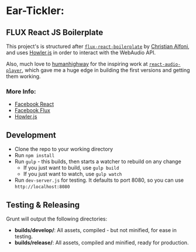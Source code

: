 # Ear-Tickler: 

## FLUX React JS Boilerplate
This project's is structured after [`flux-react-boilerplate`](https://github.com/christianalfoni/flux-react-boilerplate)
by [Christian Alfoni](https://github.com/christianalfoni), and uses [Howler.js](https://github.com/goldfire/howler.js) 
in order to interact with the WebAudio API.

Also, much love to [humanhighway](https://github.com/humanhighway) for the inspiring work at 
[`react-audio-player`](https://github.com/humanhighway/react-audio-player), which gave me a huge edge in building the 
first versions and getting them working.

### More Info:
* [Facebook React](http://facebook.github.io/react/)
* [Facebook Flux](http://facebook.github.io/flux/)
* [Howler.js](https://github.com/goldfire/howler.js)

## Development
* Clone the repo to your working directory
* Run `npm install`
* Run `gulp` - this builds, then starts a watcher to rebuild on any change
  * If you just want to build, use `gulp build`
  * If you just want to watch, use `gulp watch`
* Run `dev-server.js` for testing. It defaults to port 8080, so you can use `http://localhost:8080`

## Testing & Releasing
Grunt will output the following directories:
* **builds/develop/**: All assets, compiled - but not minified, for ease in testing.
* **builds/release/**: All assets, compiled and minified, ready for production.